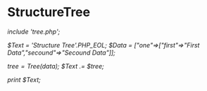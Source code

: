 # StructureTree
<i>
include 'tree.php';</br>

$Text = 'Structure Tree'.PHP_EOL;
$Data = ["one"=>["first"=>"First Data","secound"=>"Secound Data"]];

$tree = Tree($data);
$Text .= $tree;

print $Text;

</i>
